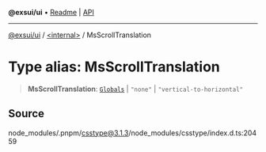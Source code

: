 **@exsui/ui** • [Readme](../../README.md) \| [API](../../globals.md)

***

[@exsui/ui](../../README.md) / [\<internal\>](../README.md) / MsScrollTranslation

# Type alias: MsScrollTranslation

> **MsScrollTranslation**: [`Globals`](Globals.md) \| `"none"` \| `"vertical-to-horizontal"`

## Source

node\_modules/.pnpm/csstype@3.1.3/node\_modules/csstype/index.d.ts:20459
